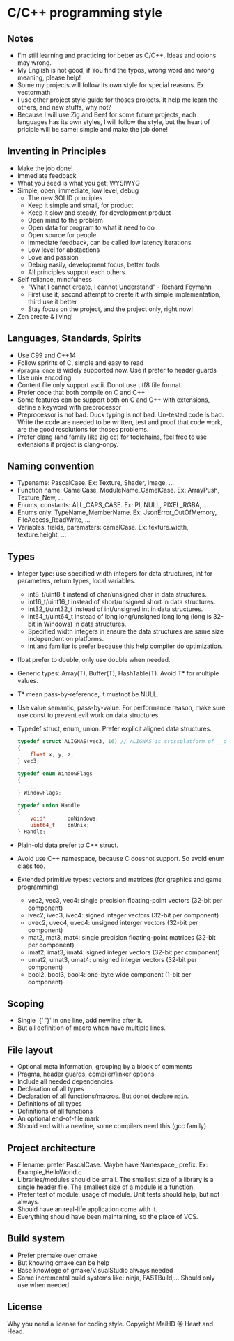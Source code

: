 # C/C++ programming style

## Notes

- I'm still learning and practicing for better as C/C++. Ideas and opions may wrong. 
- My English is not good, if You find the typos, wrong word and wrong meaning, please help! 
- Some my projects will follow its own style for special reasons. Ex: vectormath
- I use other project style guide for thoses projects. It help me learn the others, and new stuffs, why not? 
- Because I will use Zig and Beef for some future projects, each languages has its own styles, I will follow the style, but the heart of priciple will be same: simple and make the job done!

## Inventing in Principles

- Make the job done! 
- Immediate feedback
- What you seed is what you get: WYSIWYG
- Simple, open, immediate, low level, debug
    - The new SOLID principles
    - Keep it simple and small, for product
    - Keep it slow and steady, for development product
    - Open mind to the problem
    - Open data for program to what it need to do
    - Open source for people
    - Immediate feedback, can be called low latency iterations
    - Low level for abstactions
    - Love and passion
    - Debug easily, development focus, better tools
    - All principles support each others
- Self reliance, mindfulness
    - "What I cannot create, I cannot Understand" - Richard Feymann
    - First use it, second attempt to create it with simple implementation, third use it better
    - Stay focus on the project, and the project only, right now! 
- Zen create & living! 

## Languages, Standards, Spirits

- Use C99 and C++14
- Follow spririts of C, simple and easy to read
- `#pragma once` is widely supported now. Use it prefer to header guards
- Use unix encoding
- Content file only support ascii. Donot use utf8 file format.
- Prefer code that both compile on C and C++
- Some features can be support both on C and C++ with extensions, define a keyword with preprocessor
- Preprocessor is not bad. Duck typing is not bad. Un-tested code is bad. Write the code are needed to be written, test and proof that code work, are the good resolutions for thoses problems. 
- Prefer clang (and family like zig cc) for toolchains, feel free to use extensions if project is clang-onpy. 

## Naming convention

- Typename: PascalCase. Ex: Texture, Shader, Image, ...
- Function name: CamelCase, ModuleName_CamelCase. Ex: ArrayPush, Texture_New, ...
- Enums, constants: ALL_CAPS_CASE. Ex: PI, NULL, PIXEL_RGBA, ...
- Enums only: TypeName_MemberName. Ex: JsonError_OutOfMemory, FileAccess_ReadWrite, ...
- Variables, fields, paramaters: camelCase. Ex: texture.width, texture.height, ...

## Types

- Integer type: use specified width integers for data structures, int for parameters, return types, local variables.
    + int8_t/uint8_t instead of char/unsigned char in data structures.
    + int16_t/uint16_t instead of short/unsigned short in data structures.
    + int32_t/uint32_t instead of int/unsigned int in data structures.
    + int64_t/uint64_t instead of long long/unsigned long long (long is 32-bit in Windows) in data structures.
    + Specified width integers in ensure the data structures are same size independent on platforms.
    + int and familiar is prefer because this help compiler do optimization.

- float prefer to double, only use double when needed.
- Generic types: Array(T), Buffer(T), HashTable(T). Avoid T* for multiple values.
- T* mean pass-by-reference, it mustnot be NULL.
- Use value semantic, pass-by-value. For performance reason, make sure use const to prevent evil work on data structures.
- Typedef struct, enum, union. Prefer explicit aligned data structures.
    ```c
    typedef struct ALIGNAS(vec3, 16) // ALIGNAS is crossplatform of __declspec(align)
    {
        float x, y, z;
    } vec3;

    typedef enum WindowFlags
    {
        ...
    } WindowFlags;

    typedef union Handle
    {
        void*       onWindows;
        uint64_t    onUnix;
    } Handle;
    ```
- Plain-old data prefer to C++ struct.
- Avoid use C++ namespace, because C doesnot support. So avoid enum class too.
- Extended primitive types: vectors and matrices (for graphics and game programming)
    + vec2, vec3, vec4: single precision floating-point vectors (32-bit per component)
    + ivec2, ivec3, ivec4: signed integer vectors (32-bit per component)
    + uvec2, uvec4, uvec4: unsigned interger vectors (32-bit per component)
    + mat2, mat3, mat4: single precision floating-point matrices (32-bit per component)
    + imat2, imat3, imat4: signed integer vectors (32-bit per component)
    + umat2, umat3, umat4: unsigned integer vectors (32-bit per component)
    + bool2, bool3, bool4: one-byte wide component (1-bit per component)

## Scoping

- Single '{' '}' in one line, add newline after it.
- But all definition of macro when have multiple lines.

## File layout

- Optional meta information, grouping by a block of comments
- Pragma, header guards, compiler/linker options
- Include all needed dependencies
- Declaration of all types
- Declaration of all functions/macros. But donot declare `main`.
- Definitions of all types
- Definitions of all functions
- An optional end-of-file mark
- Should end with a newline, some compilers need this (gcc family) 

## Project architecture

- Filename: prefer PascalCase. Maybe have Namespace_ prefix. Ex: Example_HelloWorld.c
- Libraries/modules should be small. The smallest size of a library is a single header file. The smallest size of a module is a function.
- Prefer test of module, usage of module. Unit tests should help, but not always.
- Should have an real-life application come with it.
- Everything should have been maintaining, so the place of VCS.

## Build system

- Prefer premake over cmake
- But knowing cmake can be help
- Base knowlege of gmake/VisualStudio always needed
- Some incremental build systems like: ninja, FASTBuild,... Should only use when needed

## License

Why you need a license for coding style. 
Copyright MaiHD @ Heart and Head. 
